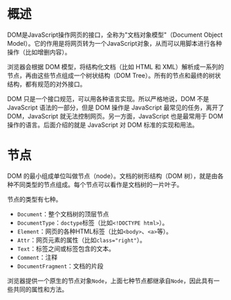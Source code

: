 # 概述

DOM是JavaScript操作网页的接口，全称为"文档对象模型"（Document Object Model）。它的作用是将网页转为一个JavaScript对象，从而可以用脚本进行各种操作（比如增删内容）。

浏览器会根据 DOM 模型，将结构化文档（比如 HTML 和 XML）解析成一系列的节点，再由这些节点组成一个树状结构（DOM Tree）。所有的节点和最终的树状结构，都有规范的对外接口。

DOM 只是一个接口规范，可以用各种语言实现。所以严格地说，DOM 不是 JavaScript 语法的一部分，但是 DOM 操作是 JavaScript 最常见的任务，离开了 DOM，JavaScript 就无法控制网页。另一方面，JavaScript 也是最常用于 DOM 操作的语言。后面介绍的就是 JavaScript 对 DOM 标准的实现和用法。

# 节点

DOM 的最小组成单位叫做节点（node）。文档的树形结构（DOM 树），就是由各种不同类型的节点组成。每个节点可以看作是文档树的一片叶子。

节点的类型有七种。

- `Document`：整个文档树的顶层节点
- `DocumentType`：`doctype`标签（比如`<!DOCTYPE html>`）。
- `Element`：网页的各种HTML标签（比如`<body>`、`<a>`等）。
- `Attr`：网页元素的属性（比如`class="right"`）。
- `Text`：标签之间或标签包含的文本。
- `Comment`：注释
- `DocumentFragment`：文档的片段

浏览器提供一个原生的节点对象`Node`，上面七种节点都继承自`Node`，因此具有一些共同的属性和方法。